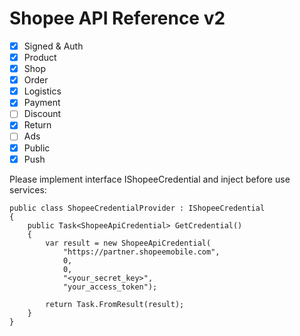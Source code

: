 # Shopee API Reference v2

- [x] Signed & Auth
- [x] Product
- [x] Shop
- [x] Order
- [x] Logistics
- [x] Payment
- [ ] Discount
- [x] Return
- [ ] Ads
- [x] Public
- [x] Push

Please implement interface IShopeeCredential and inject before use services:
```
public class ShopeeCredentialProvider : IShopeeCredential
{
    public Task<ShopeeApiCredential> GetCredential()
    {
        var result = new ShopeeApiCredential(
            "https://partner.shopeemobile.com",
            0,
            0,
            "<your_secret_key>",
            "your_access_token");

        return Task.FromResult(result);
    }
}
```

 
